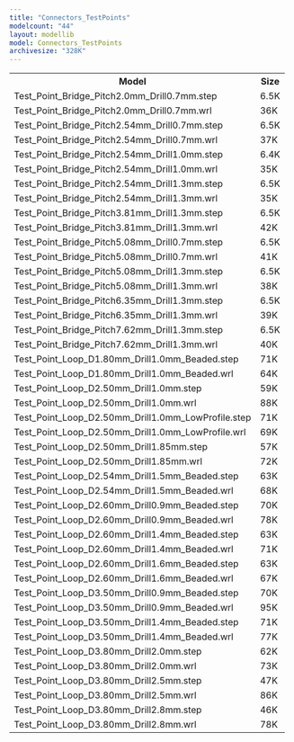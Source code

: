 ```yaml
---
title: "Connectors_TestPoints"
modelcount: "44"
layout: modellib
model: Connectors_TestPoints
archivesize: "328K"
---
```


<table><tr>
<th>Model</th>
<th>Size</th>
</tr>
<tr><td>Test_Point_Bridge_Pitch2.0mm_Drill0.7mm.step</td><td>6.5K</td></tr>
<tr><td>Test_Point_Bridge_Pitch2.0mm_Drill0.7mm.wrl</td><td>36K</td></tr>
<tr><td>Test_Point_Bridge_Pitch2.54mm_Drill0.7mm.step</td><td>6.5K</td></tr>
<tr><td>Test_Point_Bridge_Pitch2.54mm_Drill0.7mm.wrl</td><td>37K</td></tr>
<tr><td>Test_Point_Bridge_Pitch2.54mm_Drill1.0mm.step</td><td>6.4K</td></tr>
<tr><td>Test_Point_Bridge_Pitch2.54mm_Drill1.0mm.wrl</td><td>35K</td></tr>
<tr><td>Test_Point_Bridge_Pitch2.54mm_Drill1.3mm.step</td><td>6.5K</td></tr>
<tr><td>Test_Point_Bridge_Pitch2.54mm_Drill1.3mm.wrl</td><td>35K</td></tr>
<tr><td>Test_Point_Bridge_Pitch3.81mm_Drill1.3mm.step</td><td>6.5K</td></tr>
<tr><td>Test_Point_Bridge_Pitch3.81mm_Drill1.3mm.wrl</td><td>42K</td></tr>
<tr><td>Test_Point_Bridge_Pitch5.08mm_Drill0.7mm.step</td><td>6.5K</td></tr>
<tr><td>Test_Point_Bridge_Pitch5.08mm_Drill0.7mm.wrl</td><td>41K</td></tr>
<tr><td>Test_Point_Bridge_Pitch5.08mm_Drill1.3mm.step</td><td>6.5K</td></tr>
<tr><td>Test_Point_Bridge_Pitch5.08mm_Drill1.3mm.wrl</td><td>38K</td></tr>
<tr><td>Test_Point_Bridge_Pitch6.35mm_Drill1.3mm.step</td><td>6.5K</td></tr>
<tr><td>Test_Point_Bridge_Pitch6.35mm_Drill1.3mm.wrl</td><td>39K</td></tr>
<tr><td>Test_Point_Bridge_Pitch7.62mm_Drill1.3mm.step</td><td>6.5K</td></tr>
<tr><td>Test_Point_Bridge_Pitch7.62mm_Drill1.3mm.wrl</td><td>40K</td></tr>
<tr><td>Test_Point_Loop_D1.80mm_Drill1.0mm_Beaded.step</td><td>71K</td></tr>
<tr><td>Test_Point_Loop_D1.80mm_Drill1.0mm_Beaded.wrl</td><td>64K</td></tr>
<tr><td>Test_Point_Loop_D2.50mm_Drill1.0mm.step</td><td>59K</td></tr>
<tr><td>Test_Point_Loop_D2.50mm_Drill1.0mm.wrl</td><td>88K</td></tr>
<tr><td>Test_Point_Loop_D2.50mm_Drill1.0mm_LowProfile.step</td><td>71K</td></tr>
<tr><td>Test_Point_Loop_D2.50mm_Drill1.0mm_LowProfile.wrl</td><td>69K</td></tr>
<tr><td>Test_Point_Loop_D2.50mm_Drill1.85mm.step</td><td>57K</td></tr>
<tr><td>Test_Point_Loop_D2.50mm_Drill1.85mm.wrl</td><td>72K</td></tr>
<tr><td>Test_Point_Loop_D2.54mm_Drill1.5mm_Beaded.step</td><td>63K</td></tr>
<tr><td>Test_Point_Loop_D2.54mm_Drill1.5mm_Beaded.wrl</td><td>68K</td></tr>
<tr><td>Test_Point_Loop_D2.60mm_Drill0.9mm_Beaded.step</td><td>70K</td></tr>
<tr><td>Test_Point_Loop_D2.60mm_Drill0.9mm_Beaded.wrl</td><td>78K</td></tr>
<tr><td>Test_Point_Loop_D2.60mm_Drill1.4mm_Beaded.step</td><td>63K</td></tr>
<tr><td>Test_Point_Loop_D2.60mm_Drill1.4mm_Beaded.wrl</td><td>71K</td></tr>
<tr><td>Test_Point_Loop_D2.60mm_Drill1.6mm_Beaded.step</td><td>63K</td></tr>
<tr><td>Test_Point_Loop_D2.60mm_Drill1.6mm_Beaded.wrl</td><td>67K</td></tr>
<tr><td>Test_Point_Loop_D3.50mm_Drill0.9mm_Beaded.step</td><td>70K</td></tr>
<tr><td>Test_Point_Loop_D3.50mm_Drill0.9mm_Beaded.wrl</td><td>95K</td></tr>
<tr><td>Test_Point_Loop_D3.50mm_Drill1.4mm_Beaded.step</td><td>71K</td></tr>
<tr><td>Test_Point_Loop_D3.50mm_Drill1.4mm_Beaded.wrl</td><td>77K</td></tr>
<tr><td>Test_Point_Loop_D3.80mm_Drill2.0mm.step</td><td>62K</td></tr>
<tr><td>Test_Point_Loop_D3.80mm_Drill2.0mm.wrl</td><td>73K</td></tr>
<tr><td>Test_Point_Loop_D3.80mm_Drill2.5mm.step</td><td>47K</td></tr>
<tr><td>Test_Point_Loop_D3.80mm_Drill2.5mm.wrl</td><td>86K</td></tr>
<tr><td>Test_Point_Loop_D3.80mm_Drill2.8mm.step</td><td>46K</td></tr>
<tr><td>Test_Point_Loop_D3.80mm_Drill2.8mm.wrl</td><td>78K</td></tr>
